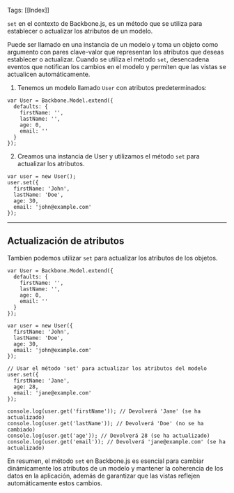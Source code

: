 Tags: [[Index]]

`set` en el contexto de Backbone.js, es un método que se utiliza para establecer o actualizar los atributos de un modelo.

Puede ser llamado en una instancia de un modelo y toma un objeto como argumento con pares clave-valor que representan los atributos que deseas establecer o actualizar. Cuando se utiliza el método `set`, desencadena eventos que notifican los cambios en el modelo y permiten que las vistas se actualicen automáticamente.

1. Tenemos un modelo llamado `User` con atributos predeterminados:

``` Js
var User = Backbone.Model.extend({
  defaults: {
    firstName: '',
    lastName: '',
    age: 0,
    email: ''
  }
});
```

2. Creamos una instancia de User y utilizamos el método `set` para actualizar los atributos.

``` Js
var user = new User();
user.set({
  firstName: 'John',
  lastName: 'Doe',
  age: 30,
  email: 'john@example.com'
});
```

---

## Actualización de atributos

Tambien podemos utilizar `set` para actualizar los atributos de los objetos.


``` Js
var User = Backbone.Model.extend({
  defaults: {
    firstName: '',
    lastName: '',
    age: 0,
    email: ''
  }
});

var user = new User({
  firstName: 'John',
  lastName: 'Doe',
  age: 30,
  email: 'john@example.com'
});

// Usar el método 'set' para actualizar los atributos del modelo
user.set({
  firstName: 'Jane',
  age: 28,
  email: 'jane@example.com'
});

console.log(user.get('firstName')); // Devolverá 'Jane' (se ha actualizado)
console.log(user.get('lastName')); // Devolverá 'Doe' (no se ha cambiado)
console.log(user.get('age')); // Devolverá 28 (se ha actualizado)
console.log(user.get('email')); // Devolverá 'jane@example.com' (se ha actualizado)

```

En resumen, el método `set` en Backbone.js es esencial para cambiar dinámicamente los atributos de un modelo y mantener la coherencia de los datos en la aplicación, además de garantizar que las vistas reflejen automáticamente estos cambios.